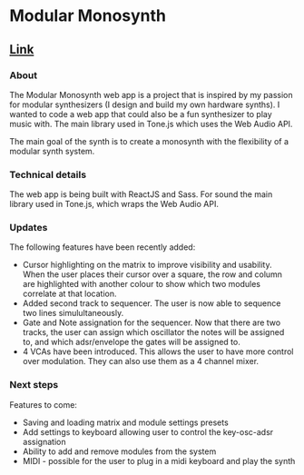 # Modular Monosynth

## [Link](https://modular-monosynth.netlify.app)



### About

The Modular Monosynth web app is a project that is inspired by my passion for modular synthesizers (I design and build my own hardware synths). I wanted to code a web app that could also be a fun synthesizer to play music with. The main library used in Tone.js which uses the Web Audio API. 

The main goal of the synth is to create a monosynth with the flexibility of a modular synth system.

### Technical details
The web app is being built with ReactJS and Sass. For sound the main library used in Tone.js, which wraps the Web Audio API. 

### Updates

The following features have been recently added:

- Cursor highlighting on the matrix to improve visibility and usability. When the user places their cursor over a square, the row and column are highlighted with another colour to show which two modules correlate at that location. 
- Added second track to sequencer. The user is now able to sequence two lines simulultaneously.
- Gate and Note assignation for the sequencer. Now that there are two tracks, the user can assign which oscillator the notes will be assigned to, and which adsr/envelope the gates will be assigned to. 
- 4 VCAs have been introduced. This allows the user to have more control over modulation. They can also use them as a 4 channel mixer.


### Next steps

Features to come:

- Saving and loading matrix and module settings presets
- Add settings to keyboard allowing user to control the key-osc-adsr assignation
- Ability to add and remove modules from the system
- MIDI - possible for the user to plug in a midi keyboard and play the synth



